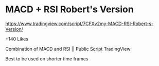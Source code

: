 # MACD + RSI Robert's Version

https://www.tradingview.com/script/7CFXv2my-MACD-RSI-Robert-s-Version/

+140 Likes

Combination of MACD and RSI || Public Script TradingView

Best to be used on shorter time frames
